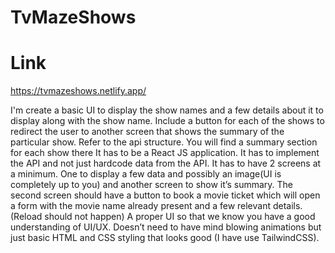 # TvMazeShows

# Link 
https://tvmazeshows.netlify.app/

I'm create a basic UI to display the show names and a few details about it to display along with the show name. Include a button for each of the shows to redirect the user to another screen that shows the summary of the particular show.
Refer to the api structure. You will find a summary section for each show there
It has to be a React JS application.
It has to implement the API and not just hardcode data from the API.
It has to have 2 screens at a minimum. One to display a few data and possibly an image(UI is completely up to you) and another screen to show it’s summary.
The second screen should have a button to book a movie ticket which will open a form with the movie name already present and a few relevant details.
(Reload should not happen)
A proper UI so that we know you have a good understanding of UI/UX. Doesn’t need to have mind blowing animations but just basic HTML and CSS styling that looks good (I have use TailwindCSS).
